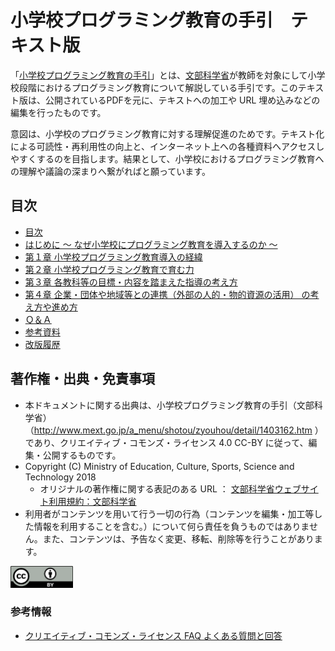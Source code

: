 # 小学校プログラミング教育の手引　テキスト版

「[小学校プログラミング教育の手引](http://www.mext.go.jp/a_menu/shotou/zyouhou/detail/1403162.htm)」とは、[文部科学省](http://www.mext.go.jp)が教師を対象にして小学校段階におけるプログラミング教育について解説している手引です。このテキスト版は、公開されているPDFを元に、テキストへの加工や URL 埋め込みなどの編集を行ったものです。

意図は、小学校のプログラミング教育に対する理解促進のためです。テキスト化による可読性・再利用性の向上と、インターネット上への各種資料へアクセスしやすくするのを目指します。結果として、小学校におけるプログラミング教育への理解や議論の深まりへ繋がればと願っています。

## 目次

* [目次](0-0-toc.md)
* [はじめに ～ なぜ小学校にプログラミング教育を導入するのか ～](0-introduction.md)
* [第１章 小学校プログラミング教育導入の経緯](1-background.md)
* [第２章 小学校プログラミング教育で育む力](2-education.md)
* [第３章 各教科等の目標・内容を踏まえた指導の考え方](3-curriculum.md)
* [第４章 企業・団体や地域等との連携（外部の人的・物的資源の活用） の考え方や進め方](4-cooperation.md)
* [Ｑ＆Ａ](5-qa.md)
* [参考資料](6-reference.md)
* [改版履歴](7-changelog.md)

## 著作権・出典・免責事項

* 本ドキュメントに関する出典は、小学校プログラミング教育の手引（文部科学省）（http://www.mext.go.jp/a_menu/shotou/zyouhou/detail/1403162.htm ）であり、クリエイティブ・コモンズ・ライセンス 4.0 CC-BY に従って、編集・公開するものです。
* Copyright (C) Ministry of Education, Culture, Sports, Science and Technology 2018
  * オリジナルの著作権に関する表記のある URL ： [文部科学省ウェブサイト利用規約：文部科学省](http://www.mext.go.jp/b_menu/1351168.htm)
* 利用者がコンテンツを用いて行う一切の行為（コンテンツを編集・加工等した情報を利用することを含む。）について何ら責任を負うものではありません。また、コンテンツは、予告なく変更、移転、削除等を行うことがあります。

[<img src="./images/by.png" width="100" />](https://creativecommons.org/licenses/by/4.0/deed.ja)

### 参考情報

* [クリエイティブ・コモンズ・ライセンス FAQ よくある質問と回答](https://creativecommons.jp/faq/)
